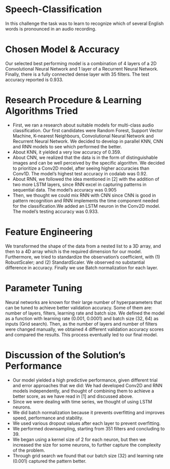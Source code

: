 # Speech-Classification
In this challenge the task was to learn to recognize which of several English words is pronounced in an audio recording.

# Chosen Model & Accuracy
Our selected best performing model is a combination of 4 layers of a 2D Convolutional Neural Network and 1 layer of a Recurrent Neural Network. Finally, there is a fully connected dense layer with 35 filters. The test accuracy reported is 0.933. 

# Research Procedure & Learning Algorithms Tried
- First, we ran a research about suitable models for multi-class audio classification. Our first candidates were Random Forest, Support Vector Machine, K-nearest Neighbours,  Convolutional Neural Network and Recurrent Neural Network. We decided to develop in parallel KNN, CNN and RNN models to see which performed the better.
- About KNN, it yielded a very low accuracy of 0.359.
- About CNN, we realized that the data is in the form of distinguishable images and can be well perceived by the specific algorithm. We decided to prioritize a Conv2D model, after seeing higher accuracies than Conv1D. The model’s highest test accuracy in codalab was 0.92.
- About RNN, we followed the idea mentioned in [2] with the addition of two more LSTM layers, since RNN excel in capturing patterns in sequential data. The model’s accuracy was 0.905
- Then, we thought we could mix RNN with CNN since CNN is good in pattern recognition and RNN implements the time component needed for the classification.We added an LSTM neuron in the Conv2D model. The model’s testing accuracy was 0.933. 

# Feature Engineering

We transformed the shape of the data from a nested list to a 3D array, and then to a 4D array which is the required dimension for our model.  Furthermore, we tried to standardize the observation’s coefficient, with (1) RobustScaler; and (2) StandardScaler. We observed  no substantial difference in accuracy. Finally we use Batch normalization for each layer.

# Parameter Tuning

Neural networks are known for their large number of hyperparameters that can be tuned to achieve better validation accuracy. Some of them are: number of layers, filters, learning rate and batch size. We defined the model as a function with learning rate (0.001, 0.0001) and batch size (32, 64) as inputs (Grid search). Then, as the number of layers and number of filters were changed manually, we obtained 4 different validation accuracy scores and compared the results. This process eventually led to our final model.

# Discussion of the Solution’s Performance
- Our model yielded a high predictive performance, given different trial and error approaches that we did:
We had developed Conv2D and RNN models independently, and thought of combining them to achieve a better score, as we have read in [1] and discussed above.
- Since we were dealing with time series, we thought of using LSTM neurons.
- We did batch normalization because it prevents overfitting and improves speed, performance and stability.
- We used various dropout values after each layer to prevent overfitting.
- We performed downsampling, starting from 351 filters and concluding to 39. 
- We began using a kernel size of 2 for each neuron, but then we increased the size for some neurons, to further capture the complexity of the problem.
- Through grid search we found that our batch size (32) and learning rate (0.001) captured the pattern better.
